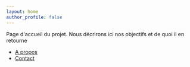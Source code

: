 ```yaml
---
layout: home
author_profile: false
---
```


Page d'accueil du projet. Nous décrirons ici nos objectifs et de quoi il en retourne

- [A propos](_pages/apropos/)
- [Contact](_pages/contact/)
